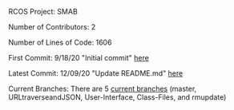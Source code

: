 RCOS Project: SMAB

Number of Contributors: 2

Number of Lines of Code: 1606

First Commit: 9/18/20 "Initial commit" [here](https://github.com/SeanMiller969/SMAB/commit/d6eb67161dade78a5237a4b6cf7a109fedb74387) 

Latest Commit: 12/09/20 "Update README.md" [here](https://github.com/SeanMiller969/SMAB/commit/f099ec61dc7a58080079a32e48e05a8d96bae991) 

Current Branches: There are 5 [current branches](https://github.com/SeanMiller969/SMAB/branches) (master, URLtraverseandJSON, User-Interface, Class-Files, and rmupdate)